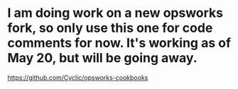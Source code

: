 I am doing work on a new opsworks fork, so only use this one for code comments for now.
It's working as of May 20, but will be going away.
=========
https://github.com/Cyclic/opsworks-cookbooks
